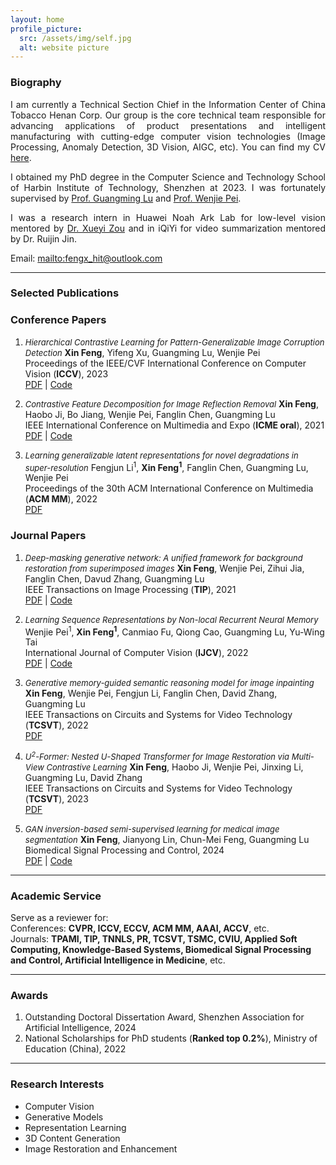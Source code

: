 ```yaml
---
layout: home
profile_picture:
  src: /assets/img/self.jpg
  alt: website picture
---
```


### **Biography**

<p style="text-align:justify;">
I am currently a Technical Section Chief in the Information Center of China Tobacco Henan Corp. Our group is the core technical team responsible for advancing applications of product presentations and intelligent manufacturing with cutting-edge computer vision technologies (Image Processing, Anomaly Detection, 3D Vision, AIGC, etc). You can find my CV <a href="https://funkdub.github.io/fengx.github.io/assets/cv.pdf">here</a>.
</p>

<p style="text-align:justify;">
I obtained my PhD degree in the Computer Science and Technology School of Harbin Institute of Technology, Shenzhen at 2023. I was fortunately supervised by <a href="https://scholar.google.com/citations?user=fhwB7UwAAAAJ&hl=zh-CN">Prof. Guangming Lu</a> and <a href="https://wenjiepei.github.io/">Prof. Wenjie Pei</a>.
</p>

<p style="text-align:justify;">
I was a research intern in Huawei Noah Ark Lab for low-level vision mentored by <a href="https://scholar.google.com.hk/citations?user=0ua28KoAAAAJ&hl=zh-CN">Dr. Xueyi Zou</a> and in iQiYi for video summarization mentored by Dr. Ruijin Jin.
</p>

Email: <mailto:fengx_hit@outlook.com>

---

### **Selected Publications**

### Conference Papers
1. <font size="2"><em>Hierarchical Contrastive Learning for Pattern-Generalizable Image Corruption Detection</em></font>
   **Xin Feng**, Yifeng Xu, Guangming Lu, Wenjie Pei <br> 
   Proceedings of the IEEE/CVF International Conference on Computer Vision (**ICCV**), 2023 <br>
   [PDF](https://openaccess.thecvf.com/content/ICCV2023/html/Feng_Hierarchical_Contrastive_Learning_for_Pattern-Generalizable_Image_Corruption_Detection_ICCV_2023_paper.html) | [Code](https://github.com/xyfJASON/HCL)  

2. <font size="2"><em>Contrastive Feature Decomposition for Image Reflection Removal</em></font>
   **Xin Feng**, Haobo Ji, Bo Jiang, Wenjie Pei, Fanglin Chen, Guangming Lu <br> 
   IEEE International Conference on Multimedia and Expo (**ICME oral**), 2021 <br>
   [PDF](https://ieeexplore.ieee.org/abstract/document/9428089) | [Code](https://github.com/funkdub/Contrastive-Feature-Decomposition-for-Image-Reflection-Removal)

3. <font size="2"><em>Learning generalizable latent representations for novel degradations in super-resolution</em></font>
   Fengjun Li<sup>1</sup>, **Xin Feng**<sup>**1**</sup>, Fanglin Chen, Guangming Lu, Wenjie Pei <br> 
   Proceedings of the 30th ACM International Conference on Multimedia (**ACM MM**), 2022 <br>
   [PDF](https://dl.acm.org/doi/10.1145/3503161.3548276)

### Journal Papers
1. <font size="2"><em>Deep-masking generative network: A unified framework for background restoration from superimposed images</em></font>
   **Xin Feng**, Wenjie Pei, Zihui Jia, Fanglin Chen, Davud Zhang, Guangming Lu <br> 
   IEEE Transactions on Image Processing (**TIP**), 2021 <br>
   [PDF](https://ieeexplore.ieee.org/abstract/document/9424463) | [Code](https://github.com/funkdub/DMGN-Deep-Masking-Generative-Network-TIP2021)
   
2. <font size="2"><em>Learning Sequence Representations by Non-local Recurrent Neural Memory</em></font>
   Wenjie Pei<sup>1</sup>, **Xin Feng**<sup>**1**</sup>, Canmiao Fu, Qiong Cao, Guangming Lu, Yu-Wing Tai <br> 
   International Journal of Computer Vision (**IJCV**), 2022 <br>
   [PDF](https://link.springer.com/article/10.1007/s11263-022-01648-y) | [Code](https://github.com/F-Frida/NRNM)
   
3. <font size="2"><em>Generative memory-guided semantic reasoning model for image inpainting</em></font>
   **Xin Feng**, Wenjie Pei, Fengjun Li, Fanglin Chen, David Zhang, Guangming Lu <br> 
   IEEE Transactions on Circuits and Systems for Video Technology (**TCSVT**), 2022 <br>
   [PDF](https://ieeexplore.ieee.org/abstract/document/9813740)
   
4. <font size="2"><em>U<sup>2</sup>-Former: Nested U-Shaped Transformer for Image Restoration via Multi-View Contrastive Learning</em></font>
   **Xin Feng**, Haobo Ji, Wenjie Pei, Jinxing Li, Guangming Lu, David Zhang <br> 
   IEEE Transactions on Circuits and Systems for Video Technology (**TCSVT**), 2023 <br>
   [PDF](https://ieeexplore.ieee.org/abstract/document/10155416)
   
5. <font size="2"><em>GAN inversion-based semi-supervised learning for medical image segmentation</em></font>
   **Xin Feng**, Jianyong Lin, Chun-Mei Feng, Guangming Lu <br> 
   Biomedical Signal Processing and Control, 2024 <br>
   [PDF](https://www.sciencedirect.com/science/article/abs/pii/S1746809423009692) | [Code](https://github.com/funkdub/InvSSL)

---

### **Academic Service**
Serve as a reviewer for:<br>
  Conferences: **CVPR, ICCV, ECCV, ACM MM, AAAI, ACCV**, etc.<br>
  Journals: **TPAMI, TIP, TNNLS, PR, TCSVT, TSMC, CVIU, Applied Soft Computing, Knowledge-Based Systems, Biomedical Signal Processing and Control, Artificial Intelligence in Medicine**, etc.<br>

---

### **Awards**
1. Outstanding Doctoral Dissertation Award, Shenzhen Association for Artificial Intelligence, 2024 <br>
2. National Scholarships for PhD students (**Ranked top 0.2%**), Ministry of Education (China), 2022

---

### **Research Interests**

- Computer Vision
- Generative Models
- Representation Learning
- 3D Content Generation
- Image Restoration and Enhancement

